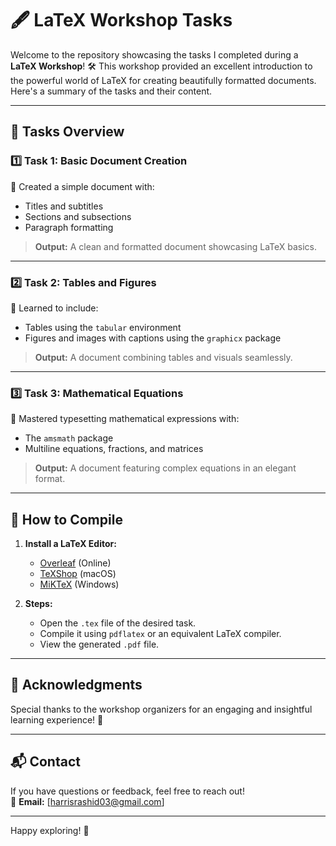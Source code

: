 # 🖋️ LaTeX Workshop Tasks

Welcome to the repository showcasing the tasks I completed during a **LaTeX Workshop**! 🛠️ This workshop provided an excellent introduction to the powerful world of LaTeX for creating beautifully formatted documents. Here's a summary of the tasks and their content.

---

## 📝 Tasks Overview

### 1️⃣ **Task 1: Basic Document Creation**  
🔹 Created a simple document with:  
- Titles and subtitles  
- Sections and subsections  
- Paragraph formatting  

> **Output:** A clean and formatted document showcasing LaTeX basics.

---

### 2️⃣ **Task 2: Tables and Figures**  
🔹 Learned to include:  
- Tables using the `tabular` environment  
- Figures and images with captions using the `graphicx` package  

> **Output:** A document combining tables and visuals seamlessly.

---

### 3️⃣ **Task 3: Mathematical Equations**  
🔹 Mastered typesetting mathematical expressions with:  
- The `amsmath` package  
- Multiline equations, fractions, and matrices  

> **Output:** A document featuring complex equations in an elegant format.

---

## 🚀 How to Compile

1. **Install a LaTeX Editor:**  
   - [Overleaf](https://overleaf.com/) (Online)  
   - [TeXShop](http://pages.uoregon.edu/koch/texshop/) (macOS)  
   - [MiKTeX](https://miktex.org/) (Windows)  

2. **Steps:**  
   - Open the `.tex` file of the desired task.  
   - Compile it using `pdflatex` or an equivalent LaTeX compiler.  
   - View the generated `.pdf` file.  

---

## 🌟 Acknowledgments

Special thanks to the workshop organizers for an engaging and insightful learning experience! 🙏

---

## 📬 Contact

If you have questions or feedback, feel free to reach out!  
📧 **Email:** [harrisrashid03@gmail.com]

---

Happy exploring! 🌟
